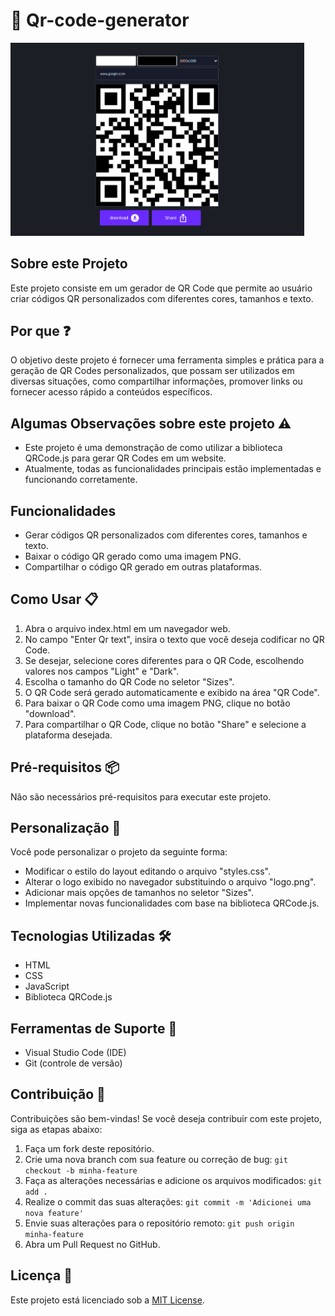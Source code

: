 # 🔳 Qr-code-generator

<p>
    <img width="470" src="./media/project.png">
</p>

## Sobre este Projeto

Este projeto consiste em um gerador de QR Code que permite ao usuário criar códigos QR personalizados com diferentes cores, tamanhos e texto.

## Por que ❓

O objetivo deste projeto é fornecer uma ferramenta simples e prática para a geração de QR Codes personalizados, que possam ser utilizados em diversas situações, como compartilhar informações, promover links ou fornecer acesso rápido a conteúdos específicos.

## Algumas Observações sobre este projeto  ⚠️

- Este projeto é uma demonstração de como utilizar a biblioteca QRCode.js para gerar QR Codes em um website.
- Atualmente, todas as funcionalidades principais estão implementadas e funcionando corretamente.

## Funcionalidades

- Gerar códigos QR personalizados com diferentes cores, tamanhos e texto.
- Baixar o código QR gerado como uma imagem PNG.
- Compartilhar o código QR gerado em outras plataformas.

## Como Usar 📋

1. Abra o arquivo index.html em um navegador web.
2. No campo "Enter Qr text", insira o texto que você deseja codificar no QR Code.
3. Se desejar, selecione cores diferentes para o QR Code, escolhendo valores nos campos "Light" e "Dark".
4. Escolha o tamanho do QR Code no seletor "Sizes".
5. O QR Code será gerado automaticamente e exibido na área "QR Code".
6. Para baixar o QR Code como uma imagem PNG, clique no botão "download".
7. Para compartilhar o QR Code, clique no botão "Share" e selecione a plataforma desejada.

## Pré-requisitos 📦

Não são necessários pré-requisitos para executar este projeto.

## Personalização 🎨

Você pode personalizar o projeto da seguinte forma:

- Modificar o estilo do layout editando o arquivo "styles.css".
- Alterar o logo exibido no navegador substituindo o arquivo "logo.png".
- Adicionar mais opções de tamanhos no seletor "Sizes".
- Implementar novas funcionalidades com base na biblioteca QRCode.js.

## Tecnologias Utilizadas 🛠️

- HTML
- CSS
- JavaScript
- Biblioteca QRCode.js

## Ferramentas de Suporte 🔧 

- Visual Studio Code (IDE)
- Git (controle de versão)

## Contribuição 🤝

Contribuições são bem-vindas! Se você deseja contribuir com este projeto, siga as etapas abaixo:

1. Faça um fork deste repositório.
2. Crie uma nova branch com sua feature ou correção de bug: `git checkout -b minha-feature`
3. Faça as alterações necessárias e adicione os arquivos modificados: `git add .`
4. Realize o commit das suas alterações: `git commit -m 'Adicionei uma nova feature'`
5. Envie suas alterações para o repositório remoto: `git push origin minha-feature`
6. Abra um Pull Request no GitHub.

## Licença 📄

Este projeto está licenciado sob a [MIT License](LICENSE).
